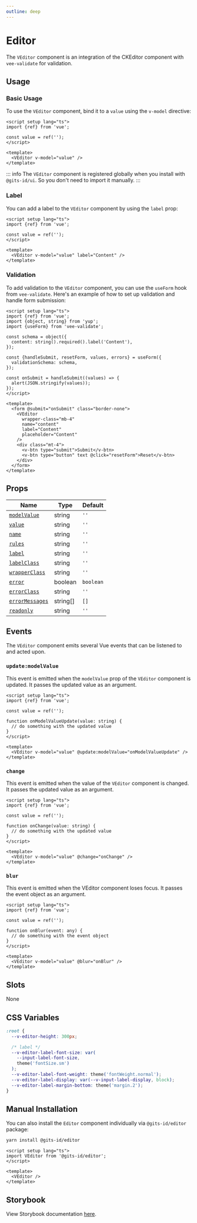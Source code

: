 ```yaml
---
outline: deep
---
```


# Editor

The `VEditor` component is an integration of the CKEditor component with `vee-validate` for validation.

## Usage

### Basic Usage

To use the `VEditor` component, bind it to a `value` using the `v-model` directive:

<LivePreview src="forms-editor--default">

```vue
<script setup lang="ts">
import {ref} from 'vue';

const value = ref('');
</script>

<template>
  <VEditor v-model="value" />
</template>
```

</LivePreview>

::: info
The `VEditor` component is registered globally when you install with `@gits-id/ui`. So you don't need to import it manually.
:::

### Label

You can add a label to the `VEditor` component by using the `label` prop:

<LivePreview src="forms-editor--label">

```vue
<script setup lang="ts">
import {ref} from 'vue';

const value = ref('');
</script>

<template>
  <VEditor v-model="value" label="Content" />
</template>
```

</LivePreview>

### Validation

To add validation to the `VEditor` component, you can use the `useForm` hook from `vee-validate`. Here's an example of how to set up validation and handle form submission:

<LivePreview src="forms-editor--validation">

```vue
<script setup lang="ts">
import {ref} from 'vue';
import {object, string} from 'yup';
import {useForm} from 'vee-validate';

const schema = object({
  content: string().required().label('Content'),
});

const {handleSubmit, resetForm, values, errors} = useForm({
  validationSchema: schema,
});

const onSubmit = handleSubmit((values) => {
  alert(JSON.stringify(values));
});
</script>

<template>
  <form @submit="onSubmit" class="border-none">
    <VEditor
      wrapper-class="mb-4"
      name="content"
      label="Content"
      placeholder="Content"
    />
    <div class="mt-4">
      <v-btn type="submit">Submit</v-btn>
      <v-btn type="button" text @click="resetForm">Reset</v-btn>
    </div>
  </form>
</template>
```

</LivePreview>

## Props

| Name                              | Type     | Default   |
| --------------------------------- | -------- | --------- |
| [`modelValue`](#modelValue)       | string   | `''`      |
| [`value`](#value)                 | string   | `''`      |
| [`name`](#name)                   | string   | `''`      |
| [`rules`](#rules)                 | string   | `''`      |
| [`label`](#label)                 | string   | `''`      |
| [`labelClass`](#labelClass)       | string   | `''`      |
| [`wrapperClass`](#wrapperClass)   | string   | `''`      |
| [`error`](#error)                 | boolean  | `boolean` |
| [`errorClass`](#errorClass)       | string   | `''`      |
| [`errorMessages`](#errorMessages) | string[] | `[]`      |
| [`readonly`](#readonly)           | string   | `''`      |

## Events

The `VEditor` component emits several Vue events that can be listened to and acted upon.

### `update:modelValue`

This event is emitted when the `modelValue` prop of the `VEditor` component is updated. It passes the updated value as an argument.

```vue
<script setup lang="ts">
import {ref} from 'vue';

const value = ref('');

function onModelValueUpdate(value: string) {
  // do something with the updated value
}
</script>

<template>
  <VEditor v-model="value" @update:modelValue="onModelValueUpdate" />
</template>
```

### `change`

This event is emitted when the value of the `VEditor` component is changed. It passes the updated value as an argument.

```vue
<script setup lang="ts">
import {ref} from 'vue';

const value = ref('');

function onChange(value: string) {
  // do something with the updated value
}
</script>

<template>
  <VEditor v-model="value" @change="onChange" />
</template>
```

### `blur`

This event is emitted when the VEditor component loses focus. It passes the event object as an argument.

```vue
<script setup lang="ts">
import {ref} from 'vue';

const value = ref('');

function onBlur(event: any) {
  // do something with the event object
}
</script>

<template>
  <VEditor v-model="value" @blur="onBlur" />
</template>
```

## Slots

None

## CSS Variables

```css
:root {
  --v-editor-height: 300px;

  /* label */
  --v-editor-label-font-size: var(
    --input-label-font-size,
    theme('fontSize.sm')
  );
  --v-editor-label-font-weight: theme('fontWeight.normal');
  --v-editor-label-display: var(--v-input-label-display, block);
  --v-editor-label-margin-bottom: theme('margin.2');
}
```

## Manual Installation

You can also install the `Editor` component individually via `@gits-id/editor` package:

```bash
yarn install @gits-id/editor
```

```vue
<script setup lang="ts">
import VEditor from '@gits-id/editor';
</script>

<template>
  <VEditor />
</template>
```

## Storybook

View Storybook documentation [here](https://gits-ui.web.app/?path=/story/components-editor--default).
